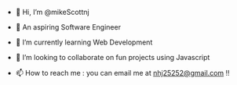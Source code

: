 - 👋 Hi, I’m @mikeScottnj
- 👀 An aspiring Software Engineer


- 🌱 I’m currently learning Web Development 
- 💞️ I’m looking to collaborate on fun projects using Javascript
- 📫 How to reach me : you can email me at nhj25252@gmail.com !!

<!---
mikeScott profile is a ✨ special ✨ repository because its `README.md` (this file) appears on your GitHub profile.
You can click the Preview link to take a look at your changes.
--->
